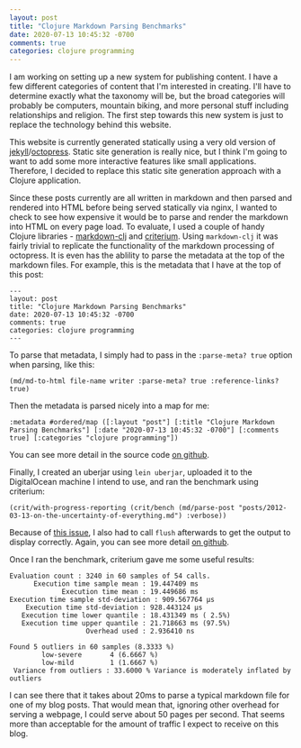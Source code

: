 ```yaml
---
layout: post
title: "Clojure Markdown Parsing Benchmarks"
date: 2020-07-13 10:45:32 -0700
comments: true
categories: clojure programming
---
```


I am working on setting up a new system for publishing content. I have a few different categories of content that I'm interested in creating. I'll have to determine exactly what the taxonomy will be, but the broad categories will probably be computers, mountain biking, and more personal stuff including relationships and religion. The first step towards this new system is just to replace the technology behind this website.

This website is currently generated statically using a very old version of [jekyll](https://jekyllrb.com/)/[octopress](http://octopress.org/). Static site generation is really nice, but I think I'm going to want to add some more interactive features like small applications. Therefore, I decided to replace this static site generation approach with a Clojure application.

Since these posts currently are all written in markdown and then parsed and rendered into HTML before being served statically via nginx, I wanted to check to see how expensive it would be to parse and render the markdown into HTML on every page load. To evaluate, I used a couple of handy Clojure libraries - [markdown-clj][1] and [criterium][2]. Using `markdown-clj` it was fairly trivial to replicate the functionality of the markdown processing of octopress. It is even has the ablility to parse the metadata at the top of the markdown files. For example, this is the metadata that I have at the top of this post:

```
---
layout: post
title: "Clojure Markdown Parsing Benchmarks"
date: 2020-07-13 10:45:32 -0700
comments: true
categories: clojure programming
---
```

To parse that metadata, I simply had to pass in the `:parse-meta? true` option when parsing, like this:

```
(md/md-to-html file-name writer :parse-meta? true :reference-links? true)
```

Then the metadata is parsed nicely into a map for me:

```
:metadata #ordered/map ([:layout "post"] [:title "Clojure Markdown Parsing Benchmarks"] [:date "2020-07-13 10:45:32 -0700"] [:comments true] [:categories "clojure programming"])
```

You can see more detail in the source code [on github][4].

Finally, I created an uberjar using `lein uberjar`, uploaded it to the DigitalOcean machine I intend to use, and ran the benchmark using criterium:

```
(crit/with-progress-reporting (crit/bench (md/parse-post "posts/2012-03-13-on-the-uncertainty-of-everything.md") :verbose))
```

Because of [this issue][3], I also had to call `flush` afterwards to get the output to display correctly. Again, you can see more detail [on github][5].

Once I ran the benchmark, criterium gave me some useful results:

```
Evaluation count : 3240 in 60 samples of 54 calls.
      Execution time sample mean : 19.447409 ms
             Execution time mean : 19.449686 ms
Execution time sample std-deviation : 909.567764 µs
    Execution time std-deviation : 928.443124 µs
   Execution time lower quantile : 18.431349 ms ( 2.5%)
   Execution time upper quantile : 21.718663 ms (97.5%)
                   Overhead used : 2.936410 ns

Found 5 outliers in 60 samples (8.3333 %)
        low-severe       4 (6.6667 %)
        low-mild         1 (1.6667 %)
 Variance from outliers : 33.6000 % Variance is moderately inflated by outliers
```

I can see there that it takes about 20ms to parse a typical markdown file for one of my blog posts. That would mean that, ignoring other overhead for serving a webpage, I could serve about 50 pages per second. That seems more than acceptable for the amount of traffic I expect to receive on this blog.

[1]: https://github.com/yogthos/markdown-clj
[2]: https://github.com/hugoduncan/criterium/
[3]: https://github.com/hugoduncan/criterium/issues/41
[4]: https://github.com/xonev/the-archive/blob/4fbdbcc8f08386a9ef893a21d69c2b74385c5ecf/websites/src/websites/markdown.clj
[5]: https://github.com/xonev/the-archive/blob/4fbdbcc8f08386a9ef893a21d69c2b74385c5ecf/websites/src/websites/core.clj
